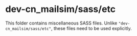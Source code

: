 # dev-cn_mailsim/sass/etc

This folder contains miscellaneous SASS files. Unlike `"dev-cn_mailsim/sass/etc"`, these files
need to be used explicitly.
